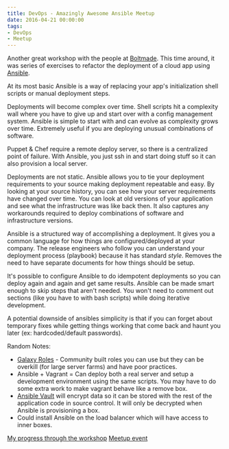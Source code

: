 ```yaml
---
title: DevOps - Amazingly Awesome Ansible Meetup
date: 2016-04-21 00:00:00
tags:
- DevOps
- Meetup
---
```

Another great workshop with the people at [Boltmade](www.boltmade.com).  This time around, it was series of exercises to refactor the deployment of a cloud app using [Ansible](https://www.ansible.com/).

At its most basic Ansible is a way of replacing your app's initialization shell scripts or manual deployment steps.

Deployments will become complex over time.  Shell scripts hit a complexity wall where you have to give up and start over with a config management system.  Ansible is simple to start with and can evolve as complexity grows over time.  Extremely useful if you are deploying unusual combinations of software.

Puppet & Chef require a remote deploy server, so there is a centralized point of failure.  With Ansible, you just ssh in and start doing stuff so it can also provision a local server.

Deployments are not static.  Ansible allows you to tie your deployment requirements to your source making deployment repeatable and easy.  By looking at your source history, you can see how your server requirements have changed over time.  You can look at old versions of your application and see what the infrastructure was like back then.  It also captures any workarounds required to deploy combinations of software and infrastructure versions.

Ansible is a structured way of accomplishing a deployment.  It gives you a common language for how things are configured/deployed at your company.  The release engineers who follow you can understand your deployment process (playbook) because it has standard *style*.  Removes the need to have separate documents for how things should be setup.

It's possible to configure Ansible to do idempotent deployments so you can deploy again and again and get same results.  Ansible can be made smart enough to skip steps that aren't needed.  You won't need to comment out sections (like you have to with bash scripts) while doing iterative development.

A potential downside of ansibles simplicity is that if you can forget about temporary fixes while getting things working that come back and haunt you later (ex: hardcoded/default passwords).

Random Notes:
* <u>Galaxy Roles</u> - Community built roles you can use but they can be overkill (for large server farms) and have poor practices.
* Ansible + Vagrant = Can deploy both a real server and setup a development environment using the same scripts.  You may have to do some extra work to make vagrant behave like a remove box.
* <u>Ansible Vault</u> will encrypt data so it can be stored with the rest of the application code in source control.  It will only be decrypted when Ansible is provisioning a box.
* Could install Ansible on the load balancer which will have access to inner boxes.

[My progress through the workshop](https://github.com/DForshner/ansible-workshop-deploy)
[Meetup event](http://www.meetup.com/boltmade-sessions/events/230344829/?rv=cr1&_af=event&_af_eid=230344829&https=off)